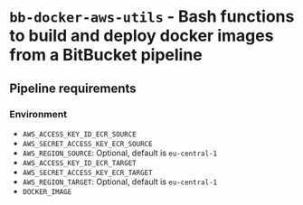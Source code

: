 # `bb-docker-aws-utils` - Bash functions to build and deploy docker images from a BitBucket pipeline

## Pipeline requirements

### Environment

* `AWS_ACCESS_KEY_ID_ECR_SOURCE`
* `AWS_SECRET_ACCESS_KEY_ECR_SOURCE`
* `AWS_REGION_SOURCE`: Optional, default is `eu-central-1`
* `AWS_ACCESS_KEY_ID_ECR_TARGET`
* `AWS_SECRET_ACCESS_KEY_ECR_TARGET`
* `AWS_REGION_TARGET`: Optional, default is `eu-central-1`
* `DOCKER_IMAGE`
